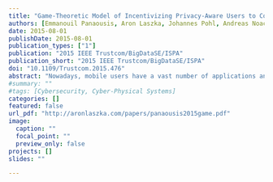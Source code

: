 ```yaml
---
title: "Game-Theoretic Model of Incentivizing Privacy-Aware Users to Consent to Location Tracking"
authors: [Emmanouil Panaousis, Aron Laszka, Johannes Pohl, Andreas Noack, Tansu Alpcan]
date: 2015-08-01
publishDate: 2015-08-01
publication_types: ["1"]
publication: "2015 IEEE Trustcom/BigDataSE/ISPA"
publication_short: "2015 IEEE Trustcom/BigDataSE/ISPA"
doi: "10.1109/Trustcom.2015.476"
abstract: "Nowadays, mobile users have a vast number of applications and services at their disposal. Each of these might impose some privacy threats on users' \"Personally Identifiable Information\" (PII). Location privacy is a crucial part of PII, and as such, privacy-aware users wish to maximize it. This privacy can be, for instance, threatened by a company, which collects users' traces and shares them with third parties. To maximize their location privacy, users can decide to get offline so that the company cannot localize their devices. The longer a user stays connected to a network, the more services he might receive, but his location privacy decreases. In this paper, we analyze the trade-off between location privacy, the level of services that a user experiences, and the profit of the company. To this end, we formulate a Stackelberg Bayesian game between the User (follower) and the Company (leader). We present theoretical results characterizing the equilibria of the game. To the best of our knowledge, our work is the first to model the economically rational decision-making of the service provider (i.e., the Company) in conjunction with the rational decision making of users who wish to protect their location privacy. To evaluate the performance of our approach, we have used real-data from a testbed, and we have also shown that the game-theoretic strategy of the Company outperforms non-strategic methods. Finally, we have considered different User privacy types, and have determined the service level that incentivizes the User to stay connected as long as possible."
#summary: ""
#tags: [Cybersecurity, Cyber-Physical Systems]
categories: []
featured: false
url_pdf: "http://aronlaszka.com/papers/panaousis2015game.pdf"
image:
  caption: ""
  focal_point: ""
  preview_only: false
projects: []
slides: ""

---
```

